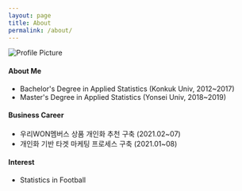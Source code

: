 ```yaml
---
layout: page
title: About
permalink: /about/
---
```


<img src="{{ site.baseurl }}/assets/profile-placeholder.gif" title="Profile Picture" class="profile">

#### About Me

- Bachelor's Degree in Applied Statistics (Konkuk Univ, 2012~2017)
- Master's Degree in Applied Statistics (Yonsei Univ, 2018~2019)

#### Business Career

- 우리WON멤버스 상품 개인화 추천 구축 (2021.02~07)
- 개인화 기반 타겟 마케팅 프로세스 구축 (2021.01~08)

#### Interest
- Statistics in Football


[centrarium]: https://github.com/bencentra/centrarium
[bencentra]: http://bencentra.com
[jekyll]: https://github.com/jekyll/jekyll

